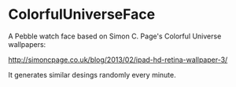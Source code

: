 # ColorfulUniverseFace
A Pebble watch face based on Simon C. Page's Colorful Universe wallpapers:

http://simoncpage.co.uk/blog/2013/02/ipad-hd-retina-wallpaper-3/

It generates similar desings randomly every minute. 
